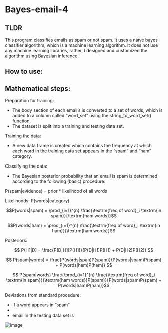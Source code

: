 <!-- MathJax script -->
<script src="https://polyfill.io/v3/polyfill.min.js?features=es6"></script>
<script id="MathJax-script" async src="https://cdnjs.cloudflare.com/ajax/libs/mathjax/2.7.5/MathJax.js?config=TeX-MML-AM_CHTML"></script>
<!-- End of MathJax script -->

# Bayes-email-4

## TLDR

This program classifies emails as spam or not spam.  It uses a naïve bayes classifier algorithm, which is a machine learning algorithm.  It does not use any machine learning libraries, rather, I designed and customized the algorithm using Bayesian inference.

## How to use:

## Mathematical steps:

Preparation for training:
-	The body section of each email’s is converted to a set of words, which is added to a column called “word_set” using the string_to_word_set() function.
-	The dataset is split into a training and testing data set.

Training the data:
-	A new data frame is created which contains the frequency at which each word in the training data set appears in the “spam” and “ham” category.

Classifying the data:
-	The Bayesian posterior probability that an email is spam is determined according to the following (basic) procedure:

P(spam|evidence) = prior * likelihood of all words

Likelihoods: P(words|category)

$$P(words|spam) = \prod_{i=1}^{n} \frac{\textrm{freq of word}_i \textrm{in spam}}{\textrm{ham words}}$$

$$P(words|ham) = \prod_{i=1}^{n} \frac{\textrm{freq of word}_i \textrm{in ham}}{\textrm{ham words}}$$

Posteriors:

$$ P(H1|D) = \frac{P(D|H1)P(H1)}{P(D|H1)P(H1) + P(D|H2)P(H2)} $$

$$ P(spam|words) = \frac{P(words|span)P(spam)}{P(words|spam)P(spam) + P(words|ham)P(ham)} $$

$$ P(spam|words) \frac{\prod_{i=1}^{n} \frac{\textrm{freq of word}_i \textrm{in spam}}{\textrm{ham words}}P(spam)}{P(words|spam)P(spam) + P(words|ham)P(ham)}$$

Deviations from standard procedure:
-	If a word appears in “spam”
-	
-	email in the testing data set is 

![image](https://user-images.githubusercontent.com/98430636/219830713-955e4862-a03e-414b-a746-72d83dea6699.png)
